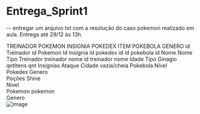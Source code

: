 # Entrega_Sprint1

-- entregar um arquivo txt com a resolução do caso pokemon realizado em aula.
Entrega até 29/12 às 13h.

TREINADOR	POKEMON	INSIGNIA	POKEDEX	ITEM	POKEBOLA	GENERO
id Treinador	id Pokemon	Id Insignia	id pokedex	id	id pokebola	id
Nome	Nome	Tipo	Treinador treinador	nome	id treinador	nome
Idade	Tipo	Ginagio		qntItens	qnt	
Insignias	Ataque	Cidade			vazia/cheia	
Pokebola	Nível					
Pokedex 	Genero					
Poções	Shine					
Nível						
Pokemon pokemon						
Genero						
![image](https://user-images.githubusercontent.com/61197107/147604651-0dc91112-300c-44e9-a438-b2079d4e6476.png)
